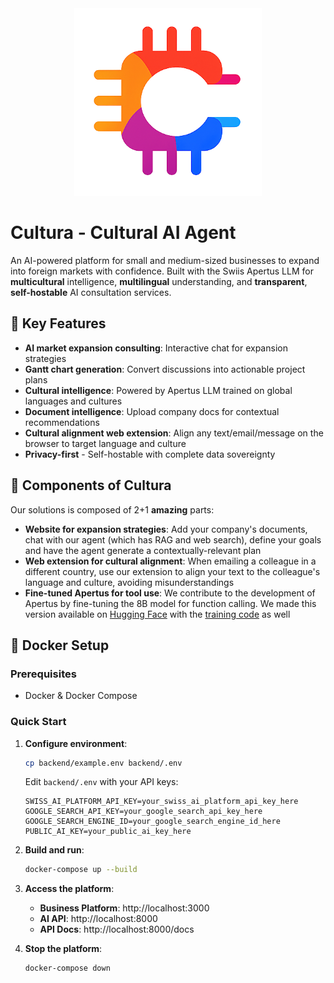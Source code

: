 <div align="center">
  <img src="assets/cultura_logo_no_bg.png" alt="Cultura Logo" width="300">
</div>

# Cultura - Cultural AI Agent

An AI-powered platform for small and medium-sized businesses to expand into foreign markets with confidence. Built with the Swiis Apertus LLM for **multicultural** intelligence, **multilingual** understanding, and **transparent**, **self-hostable** AI consultation services.

## 🌟 Key Features

- **AI market expansion consulting**: Interactive chat for expansion strategies
- **Gantt chart generation**: Convert discussions into actionable project plans  
- **Cultural intelligence**: Powered by Apertus LLM trained on global languages and cultures
- **Document intelligence**: Upload company docs for contextual recommendations
- **Cultural alignment web extension**: Align any text/email/message on the browser to target language and culture 
- **Privacy-first** - Self-hostable with complete data sovereignty

## 🧩 Components of Cultura

Our solutions is composed of 2+1 **amazing** parts:

- **Website for expansion strategies**: Add your company's documents, chat with our agent (which has RAG and web search), define your goals and have the agent generate a contextually-relevant plan
- **Web extension for cultural alignment**: When emailing a colleague in a different country, use our extension to align your text to the colleague's language and culture, avoiding misunderstandings
- **Fine-tuned Apertus for tool use**: We contribute to the development of Apertus by fine-tuning the 8B model for function calling. We made this version available on [Hugging Face](https://huggingface.co/mattiaferrarini/Apertus-8B-Instruct-2509-tool-use) with the [training code](https://huggingface.co/mattiaferrarini/Apertus-8B-Instruct-2509-tool-use/blob/main/apertus_function_calling.ipynb) as well

## 🐳 Docker Setup

### Prerequisites
- Docker & Docker Compose

### Quick Start

1. **Configure environment**:
   ```bash
   cp backend/example.env backend/.env
   ```
   Edit `backend/.env` with your API keys:
   ```env
   SWISS_AI_PLATFORM_API_KEY=your_swiss_ai_platform_api_key_here
   GOOGLE_SEARCH_API_KEY=your_google_search_api_key_here
   GOOGLE_SEARCH_ENGINE_ID=your_google_search_engine_id_here
   PUBLIC_AI_KEY=your_public_ai_key_here
   ```

2. **Build and run**:
   ```bash
   docker-compose up --build
   ```

3. **Access the platform**:
   - **Business Platform**: http://localhost:3000
   - **AI API**: http://localhost:8000
   - **API Docs**: http://localhost:8000/docs

4. **Stop the platform**:
   ```bash
   docker-compose down
   ```